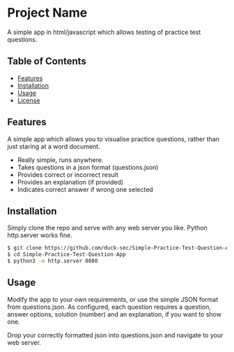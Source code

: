 # Project Name

A simple app in html/javascript which allows testing of practice test questions.

## Table of Contents

- [Features](#features)
- [Installation](#installation)
- [Usage](#usage)
- [License](#license)

## Features

A simple app which allows you to visualise practice questions, rather than just staring at a word document.

- Really simple, runs anywhere.
- Takes questions in a json format (questions.json)
- Provides correct or incorrect result
- Provides an explanation (if provided)
- Indicates correct answer if wrong one selected

## Installation

Simply clone the repo and serve with any web server you like. Python http.server works fine.

```bash
$ git clone https://github.com/duck-sec/Simple-Practice-Test-Question-App
$ cd Simple-Practice-Test-Question-App
$ python3 -m http.server 8080
```

## Usage

Modify the app to your own requirements, or use the simple JSON format from questions.json.
As configured, each question requires a question, answer options, solution (number) and an explanation, if you want to show one.

Drop your correctly formatted json into questions.json and navigate to your web server. 
